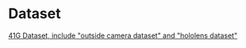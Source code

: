 # Dataset

[41G Dataset, include "outside camera dataset" and "hololens dataset"](https://drive.google.com/file/d/1Kdar0lYaQJIbwlPOj-smXe_EarLMJUw7/view?usp=sharing)
